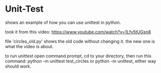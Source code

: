 # Unit-Test
shows an example of how you can use unittest in python.

took it from this video: https://www.youtube.com/watch?v=1Lfv5tUGsn8

file 'circles_old.py' shows the old code without changing it. the new one is what the video is about.

to run unittest open command prompt, cd to your directory, then run this command: python -m unittest test_circles or python -m unittest, either way should work.
